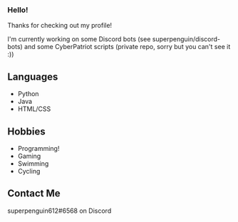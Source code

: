 ### Hello!
Thanks for checking out my profile!

I'm currently working on some Discord bots (see superpenguin/discord-bots) and some CyberPatriot scripts (private repo, sorry but you can't see it :))

## Languages
- Python
- Java
- HTML/CSS

## Hobbies
- Programming!
- Gaming
- Swimming
- Cycling

## Contact Me
superpenguin612#6568 on Discord

